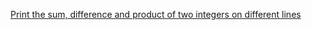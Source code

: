 [Print the sum, difference and product of two integers on different lines][def]


[def]: https://www.hackerrank.com/challenges/python-arithmetic-operators/problem